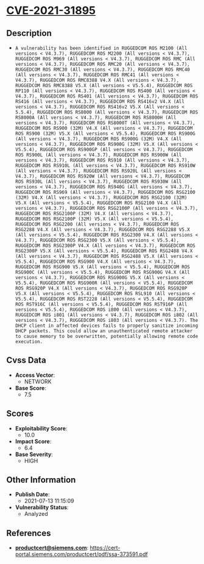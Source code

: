 
# [CVE-2021-31895](https://cert-portal.siemens.com/productcert/pdf/ssa-373591.pdf)

## Description

- `A vulnerability has been identified in RUGGEDCOM ROS M2100 (All versions < V4.3.7), RUGGEDCOM ROS M2200 (All versions < V4.3.7), RUGGEDCOM ROS M969 (All versions < V4.3.7), RUGGEDCOM ROS RMC (All versions < V4.3.7), RUGGEDCOM ROS RMC20 (All versions < V4.3.7), RUGGEDCOM ROS RMC30 (All versions < V4.3.7), RUGGEDCOM ROS RMC40 (All versions < V4.3.7), RUGGEDCOM ROS RMC41 (All versions < V4.3.7), RUGGEDCOM ROS RMC8388 V4.X (All versions < V4.3.7), RUGGEDCOM ROS RMC8388 V5.X (All versions < V5.5.4), RUGGEDCOM ROS RP110 (All versions < V4.3.7), RUGGEDCOM ROS RS400 (All versions < V4.3.7), RUGGEDCOM ROS RS401 (All versions < V4.3.7), RUGGEDCOM ROS RS416 (All versions < V4.3.7), RUGGEDCOM ROS RS416v2 V4.X (All versions < V4.3.7), RUGGEDCOM ROS RS416v2 V5.X (All versions < 5.5.4), RUGGEDCOM ROS RS8000 (All versions < V4.3.7), RUGGEDCOM ROS RS8000A (All versions < V4.3.7), RUGGEDCOM ROS RS8000H (All versions < V4.3.7), RUGGEDCOM ROS RS8000T (All versions < V4.3.7), RUGGEDCOM ROS RS900 (32M) V4.X (All versions < V4.3.7), RUGGEDCOM ROS RS900 (32M) V5.X (All versions < V5.5.4), RUGGEDCOM ROS RS900G (All versions < V4.3.7), RUGGEDCOM ROS RS900G (32M) V4.X (All versions < V4.3.7), RUGGEDCOM ROS RS900G (32M) V5.X (All versions < V5.5.4), RUGGEDCOM ROS RS900GP (All versions < V4.3.7), RUGGEDCOM ROS RS900L (All versions < V4.3.7), RUGGEDCOM ROS RS900W (All versions < V4.3.7), RUGGEDCOM ROS RS910 (All versions < V4.3.7), RUGGEDCOM ROS RS910L (All versions < V4.3.7), RUGGEDCOM ROS RS910W (All versions < V4.3.7), RUGGEDCOM ROS RS920L (All versions < V4.3.7), RUGGEDCOM ROS RS920W (All versions < V4.3.7), RUGGEDCOM ROS RS930L (All versions < V4.3.7), RUGGEDCOM ROS RS930W (All versions < V4.3.7), RUGGEDCOM ROS RS940G (All versions < V4.3.7), RUGGEDCOM ROS RS969 (All versions < V4.3.7), RUGGEDCOM ROS RSG2100 (32M) V4.X (All versions < V4.3.7), RUGGEDCOM ROS RSG2100 (32M) V5.X (All versions < V5.5.4), RUGGEDCOM ROS RSG2100 V4.X (All versions < V4.3.7), RUGGEDCOM ROS RSG2100P (All versions < V4.3.7), RUGGEDCOM ROS RSG2100P (32M) V4.X (All versions < V4.3.7), RUGGEDCOM ROS RSG2100P (32M) V5.X (All versions < V5.5.4), RUGGEDCOM ROS RSG2200 (All versions < V4.3.7), RUGGEDCOM ROS RSG2288 V4.X (All versions < V4.3.7), RUGGEDCOM ROS RSG2288 V5.X (All versions < V5.5.4), RUGGEDCOM ROS RSG2300 V4.X (All versions < V4.3.7), RUGGEDCOM ROS RSG2300 V5.X (All versions < V5.5.4), RUGGEDCOM ROS RSG2300P V4.X (All versions < V4.3.7), RUGGEDCOM ROS RSG2300P V5.X (All versions < V5.5.4), RUGGEDCOM ROS RSG2488 V4.X (All versions < V4.3.7), RUGGEDCOM ROS RSG2488 V5.X (All versions < V5.5.4), RUGGEDCOM ROS RSG900 V4.X (All versions < V4.3.7), RUGGEDCOM ROS RSG900 V5.X (All versions < V5.5.4), RUGGEDCOM ROS RSG900C (All versions < V5.5.4), RUGGEDCOM ROS RSG900G V4.X (All versions < V4.3.7), RUGGEDCOM ROS RSG900G V5.X (All versions < V5.5.4), RUGGEDCOM ROS RSG900R (All versions < V5.5.4), RUGGEDCOM ROS RSG920P V4.X (All versions < V4.3.7), RUGGEDCOM ROS RSG920P V5.X (All versions < V5.5.4), RUGGEDCOM ROS RSL910 (All versions < V5.5.4), RUGGEDCOM ROS RST2228 (All versions < V5.5.4), RUGGEDCOM ROS RST916C (All versions < V5.5.4), RUGGEDCOM ROS RST916P (All versions < V5.5.4), RUGGEDCOM ROS i800 (All versions < V4.3.7), RUGGEDCOM ROS i801 (All versions < V4.3.7), RUGGEDCOM ROS i802 (All versions < V4.3.7), RUGGEDCOM ROS i803 (All versions < V4.3.7). The DHCP client in affected devices fails to properly sanitize incoming DHCP packets. This could allow an unauthenticated remote attacker to cause memory to be overwritten, potentially allowing remote code execution.`

## Cvss Data

- **Access Vector**:
  - NETWORK
- **Base Score**:
  - 7.5

## Scores

- **Exploitability Score**:
  - 10.0
- **Impact Score**:
  - 6.4
- **Base Severity**:
  - HIGH

## Other Information

- **Publish Date**:
  - 2021-07-13 11:15:09
- **Vulnerability Status**:
  - Analyzed

## References

- **productcert@siemens.com**: https://cert-portal.siemens.com/productcert/pdf/ssa-373591.pdf
